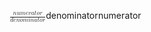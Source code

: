 <span class="katex"><span class="katex-mathml"><math xmlns="http://www.w3.org/1998/Math/MathML"><semantics><mrow><mfrac><mrow><mi>n</mi><mi>u</mi><mi>m</mi><mi>e</mi><mi>r</mi><mi>a</mi><mi>t</mi><mi>o</mi><mi>r</mi></mrow><mrow><mi>d</mi><mi>e</mi><mi>n</mi><mi>o</mi><mi>m</mi><mi>i</mi><mi>n</mi><mi>a</mi><mi>t</mi><mi>o</mi><mi>r</mi></mrow></mfrac></mrow><annotation encoding="application/x-tex">\frac{numerator}{denominator}</annotation></semantics></math></span><span class="katex-html" aria-hidden="true"><span class="base"><span class="strut" style="height:1.169556em;vertical-align:-0.345em;"></span><span class="mord"><span class="mopen nulldelimiter"></span><span class="mfrac"><span class="vlist-t vlist-t2"><span class="vlist-r"><span class="vlist" style="height:0.824556em;"><span style="top:-2.6550000000000002em;"><span class="pstrut" style="height:3em;"></span><span class="sizing reset-size6 size3 mtight"><span class="mord mtight"><span class="mord mathnormal mtight">d</span><span class="mord mathnormal mtight">e</span><span class="mord mathnormal mtight">n</span><span class="mord mathnormal mtight">o</span><span class="mord mathnormal mtight">m</span><span class="mord mathnormal mtight">i</span><span class="mord mathnormal mtight">n</span><span class="mord mathnormal mtight">a</span><span class="mord mathnormal mtight">t</span><span class="mord mathnormal mtight">o</span><span class="mord mathnormal mtight" style="margin-right:0.02778em;">r</span></span></span></span><span style="top:-3.23em;"><span class="pstrut" style="height:3em;"></span><span class="frac-line" style="border-bottom-width:0.04em;"></span></span><span style="top:-3.394em;"><span class="pstrut" style="height:3em;"></span><span class="sizing reset-size6 size3 mtight"><span class="mord mtight"><span class="mord mathnormal mtight">n</span><span class="mord mathnormal mtight">u</span><span class="mord mathnormal mtight">m</span><span class="mord mathnormal mtight">e</span><span class="mord mathnormal mtight" style="margin-right:0.02778em;">r</span><span class="mord mathnormal mtight">a</span><span class="mord mathnormal mtight">t</span><span class="mord mathnormal mtight">o</span><span class="mord mathnormal mtight" style="margin-right:0.02778em;">r</span></span></span></span></span><span class="vlist-s">​</span></span><span class="vlist-r"><span class="vlist" style="height:0.345em;"><span></span></span></span></span></span><span class="mclose nulldelimiter"></span></span></span></span></span>